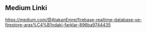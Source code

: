 ## Medium Linki
https://medium.com/@AtakanEmre/firebase-realtime-database-ve-firestore-aras%C4%B1ndaki-farklar-896ba9744435